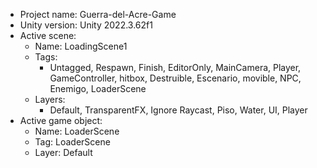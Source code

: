 <!-- UNITY CODE ASSIST INSTRUCTIONS START -->
- Project name: Guerra-del-Acre-Game
- Unity version: Unity 2022.3.62f1
- Active scene:
  - Name: LoadingScene1
  - Tags:
    - Untagged, Respawn, Finish, EditorOnly, MainCamera, Player, GameController, hitbox, Destruible, Escenario, movible, NPC, Enemigo, LoaderScene
  - Layers:
    - Default, TransparentFX, Ignore Raycast, Piso, Water, UI, Player
- Active game object:
  - Name: LoaderScene
  - Tag: LoaderScene
  - Layer: Default
<!-- UNITY CODE ASSIST INSTRUCTIONS END -->